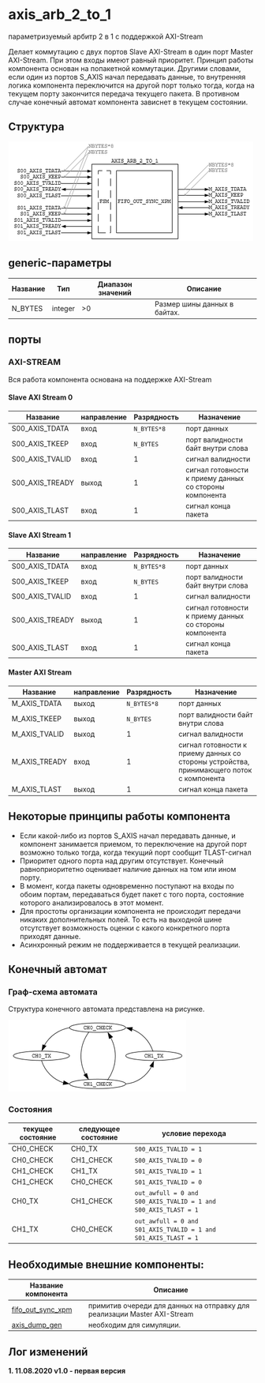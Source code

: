 # axis_arb_2_to_1

параметризуемый арбитр 2 в 1 с поддержкой AXI-Stream

Делает коммутацию с двух портов Slave AXI-Stream в один порт Master AXI-Stream. При этом входы имеют равный приоритет. Принцип работы компонента основан на попакетной коммутации. Другими словами, если один из портов S_AXIS начал передавать данные, то внутренняя логика компонента переключится на другой порт только тогда, когда на текущем порту закончится передача текущего пакета. В противном случае конечный автомат компонента зависнет в текущем состоянии. 

## Структура 

![axis_arb_2_to_1][logo1]

[logo1]:https://github.com/MasterPlayer/xilinx-vhdl/blob/master/axis_infrastructure/axis_arb_2_to_1/documentation/axis_arb_2_to_1.png

## generic-параметры
Название | Тип | Диапазон значений | Описание
---------|-----|-------------------|---------
N_BYTES | integer | >0 | Размер шины данных в байтах. 

## порты 

### AXI-STREAM

Вся работа компонента основана на поддержке AXI-Stream

#### Slave AXI Stream 0

Название | направление | Разрядность | Назначение
---------|-------------|-------------|-----------
S00_AXIS_TDATA | вход | `N_BYTES*8` | порт данных
S00_AXIS_TKEEP | вход | `N_BYTES` | порт валидности байт внутри слова
S00_AXIS_TVALID | вход | 1 | сигнал валидности
S00_AXIS_TREADY | выход | 1 | сигнал готовности к приему данных со стороны компонента
S00_AXIS_TLAST | вход | 1 | сигнал конца пакета


#### Slave AXI Stream 1 

Название | направление | Разрядность | Назначение
---------|-------------|-------------|-----------
S00_AXIS_TDATA | вход | `N_BYTES*8` | порт данных
S00_AXIS_TKEEP | вход | `N_BYTES` | порт валидности байт внутри слова
S00_AXIS_TVALID | вход | 1 | сигнал валидности
S00_AXIS_TREADY | выход | 1 | сигнал готовности к приему данных со стороны компонента
S00_AXIS_TLAST | вход | 1 | сигнал конца пакета


#### Master AXI Stream 

Название | направление | Разрядность | Назначение
---------|-------------|-------------|-----------
M_AXIS_TDATA | выход | `N_BYTES*8` | порт данных
M_AXIS_TKEEP | выход | `N_BYTES` | порт валидности байт внутри слова
M_AXIS_TVALID | выход | 1 | сигнал валидности
M_AXIS_TREADY | вход | 1 | сигнал готовности к приему данных со стороны устройства, принимающего поток с компонента
M_AXIS_TLAST | выход | 1 | сигнал конца пакета


## Некоторые принципы работы компонента
- Если какой-либо из портов S_AXIS начал передавать данные, и компонент занимается приемом, то переключение на другой порт возможно только тогда, когда текущий порт сообщит TLAST-сигнал
- Приоритет одного порта над другим отсутствует. Конечный равноприоритетно оценивает наличие данных на том или ином порту. 
- В момент, когда пакеты одновременно поступают на входы по обоим портам, передаваться будет пакет с того порта, состояние которого анализировалось в этот момент. 
- Для простоты организации компонента не происходит передачи никаких дополнительных полей. То есть на выходной шине отсутствует возможность оценки с какого конкретного порта приходят данные. 
- Асинхронный режим не поддерживается в текущей реализации. 

## Конечный автомат 

### Граф-схема автомата
Структура конечного автомата представлена на рисунке. 

![axis_arb_2_to_1_fsm][logo_fsm]

[logo_fsm]:https://github.com/MasterPlayer/xilinx-vhdl/blob/master/axis_infrastructure/axis_arb_2_to_1/documentation/axis_arb_2_to_1_fsm.png

### Состояния 
текущее состояние | следующее состояние | условие перехода 
-------------------|---------------------|-----------------
CH0_CHECK | CH0_TX | `S00_AXIS_TVALID = 1`
CH0_CHECK | CH1_CHECK | `S00_AXIS_TVALID = 0`
CH1_CHECK | CH1_TX | `S01_AXIS_TVALID = 1`
CH1_CHECK | CH0_CHECK | `S01_AXIS_TVALID = 0`
CH0_TX | CH1_CHECK | `out_awfull = 0 and S00_AXIS_TVALID = 1 and S00_AXIS_TLAST = 1`
CH1_TX | CH0_CHECK | `out_awfull = 0 and S01_AXIS_TVALID = 1 and S01_AXIS_TLAST = 1`


## Необходимые внешние компоненты:
Название компонента | Описание
--------------------|---------
[fifo_out_sync_xpm](https://github.com/MasterPlayer/xilinx-vhdl/blob/master/fifo_parametrized/fifo_out_sync_xpm/fifo_out_sync_xpm.vhd) | примитив очереди для данных на отправку для реализации Master AXI-Stream
[axis_dump_gen](https://github.com/MasterPlayer/xilinx-vhdl/tree/master/axis_infrastructure/axis_dump_gen) | необходим для симуляции. 


## Лог изменений

**1. 11.08.2020 v1.0 - первая версия**

